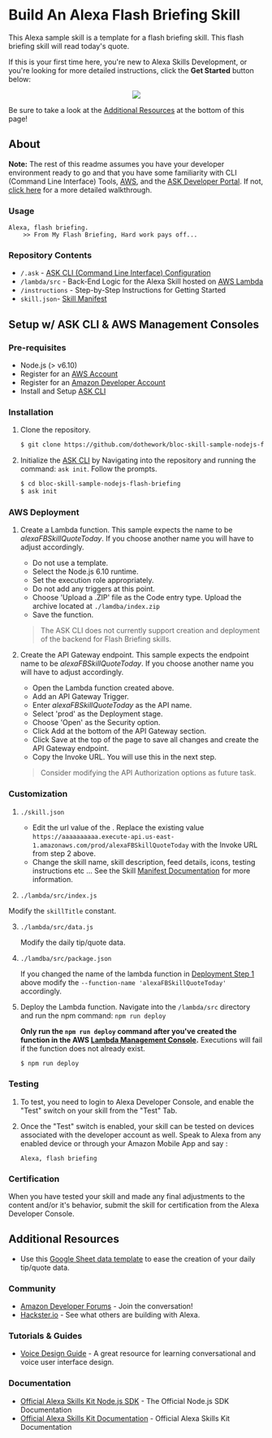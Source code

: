 #  Build An Alexa Flash Briefing Skill

This Alexa sample skill is a template for a flash briefing skill. This flash briefing skill will read today's quote.

If this is your first time here, you're new to Alexa Skills Development, or you're looking for more detailed instructions, click the **Get Started** button below:

<p align='center'>
<a href='./instructions/0-intro.md'><img src='https://camo.githubusercontent.com/db9b9ce26327ad3bac57ec4daf0961a382d75790/68747470733a2f2f6d2e6d656469612d616d617a6f6e2e636f6d2f696d616765732f472f30312f6d6f62696c652d617070732f6465782f616c6578612f616c6578612d736b696c6c732d6b69742f7475746f7269616c732f67656e6572616c2f627574746f6e732f627574746f6e5f6765745f737461727465642e5f5454485f2e706e67'></a>
</p>

Be sure to take a look at the [Additional Resources](#additional-resources) at the bottom of this page!

## About
**Note:** The rest of this readme assumes you have your developer environment ready to go and that you have some familiarity with CLI (Command Line Interface) Tools, [AWS](https://aws.amazon.com/), and the [ASK Developer Portal](https://developer.amazon.com/alexa-skills-kit). If not, [click here](./instructions/0-intro.md) for a more detailed walkthrough.

### Usage

```text
Alexa, flash briefing.
	>> From My Flash Briefing, Hard work pays off...
```

### Repository Contents
* `/.ask`	- [ASK CLI (Command Line Interface) Configuration](https://developer.amazon.com/docs/smapi/ask-cli-intro.html)	 
* `/lambda/src` - Back-End Logic for the Alexa Skill hosted on [AWS Lambda](https://aws.amazon.com/lambda/)
* `/instructions` - Step-by-Step Instructions for Getting Started
* `skill.json`- [Skill Manifest](https://developer.amazon.com/docs/smapi/skill-manifest.html)

## Setup w/ ASK CLI & AWS Management Consoles

### Pre-requisites

* Node.js (> v6.10)
* Register for an [AWS Account](https://aws.amazon.com/)
* Register for an [Amazon Developer Account](https://developer.amazon.com/)
* Install and Setup [ASK CLI](https://developer.amazon.com/docs/smapi/quick-start-alexa-skills-kit-command-line-interface.html)

### Installation
1. Clone the repository.

	```bash
	$ git clone https://github.com/dothework/bloc-skill-sample-nodejs-flash-briefing/
	```

2. Initialize the [ASK CLI](https://developer.amazon.com/docs/smapi/quick-start-alexa-skills-kit-command-line-interface.html) by Navigating into the repository and running the command: `ask init`. Follow the prompts.

	```bash
	$ cd bloc-skill-sample-nodejs-flash-briefing
	$ ask init
	```

### AWS Deployment

1. Create a Lambda function. This sample expects the name to be _alexaFBSkillQuoteToday_. If you choose another name you will have to adjust accordingly.

	- Do not use a template.
	- Select the Node.js 6.10 runtime.
	- Set the execution role appropriately.
	- Do not add any triggers at this point.
	- Choose 'Upload a .ZIP' file as the Code entry type. Upload the archive located at `./lamdba/index.zip`
	- Save the function.

	> The ASK CLI does not currently support creation and deployment of the backend for Flash Briefing skills.

2. Create the API Gateway endpoint. This sample expects the endpoint name to be _alexaFBSkillQuoteToday_. If you choose another name you will have to adjust accordingly.

	- Open the Lambda function created above.
	- Add an API Gateway Trigger.
	- Enter _alexaFBSkillQuoteToday_ as the API name.
	- Select 'prod' as the Deployment stage.
	- Choose 'Open' as the Security option.
	- Click Add at the bottom of the API Gateway section.
	- Click Save at the top of the page to save all changes and create the API Gateway endpoint.
	- Copy the Invoke URL. You will use this in the next step.

	> Consider modifying the API Authorization options as future task.

### Customization

1. ```./skill.json```

	- Edit the url value of the . Replace the existing value  `https://aaaaaaaaaa.execute-api.us-east-1.amazonaws.com/prod/alexaFBSkillQuoteToday` with the Invoke URL from step 2 above.
	- Change the skill name, skill description, feed details, icons, testing instructions etc ... See the Skill [Manifest Documentation](https://developer.amazon.com/docs/smapi/skill-manifest.html) for more information.

2. ```./lambda/src/index.js```

  Modify the `skillTitle` constant.

3. ```./lambda/src/data.js```

	Modify the daily tip/quote data.  

4. ```./lamdba/src/package.json```

	If you changed the name of the lambda function in [Deployment Step 1](#deployment) above modify the `--function-name 'alexaFBSkillQuoteToday'` accordingly.

5. Deploy the Lambda function. Navigate into the `/lambda/src` directory and run the npm command: `npm run deploy`

	**Only run the `npm run deploy` command after you've created the function in the AWS [Lambda Management Console](https://console.aws.amazon.com/lambda/home).** Executions will fail if the function does not already exist.  

	```bash
	$ npm run deploy
	```

### Testing

1. To test, you need to login to Alexa Developer Console, and enable the "Test" switch on your skill from the "Test" Tab.

2. Once the "Test" switch is enabled, your skill can be tested on devices associated with the developer account as well. Speak to Alexa from any enabled device or through your Amazon Mobile App and say :

	```text
	Alexa, flash briefing
	```

### Certification

When you have tested your skill and made any final adjustments to the content and/or it's behavior, submit the skill for certification from the Alexa Developer Console.

## Additional Resources

* Use this [Google Sheet data template](https://docs.google.com/spreadsheets/d/1_pitjZcZ46vReytXG2sAOg4eD5U2VS_Pe83a1-PoKIQ/edit?usp=sharing) to ease the creation of your daily tip/quote data.

### Community
* [Amazon Developer Forums](https://forums.developer.amazon.com/spaces/165/index.html) - Join the conversation!
* [Hackster.io](https://www.hackster.io/amazon-alexa) - See what others are building with Alexa.

### Tutorials & Guides
* [Voice Design Guide](https://developer.amazon.com/designing-for-voice/) - A great resource for learning conversational and voice user interface design.

### Documentation
* [Official Alexa Skills Kit Node.js SDK](https://www.npmjs.com/package/alexa-sdk) - The Official Node.js SDK Documentation
*  [Official Alexa Skills Kit Documentation](https://developer.amazon.com/docs/ask-overviews/build-skills-with-the-alexa-skills-kit.html) - Official Alexa Skills Kit Documentation
